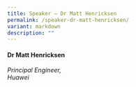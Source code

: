 ```yaml
---
title: Speaker – Dr Matt Henricksen
permalink: /speaker-dr-matt-henricksen/
variant: markdown
description: ""
---
```

#### **Dr Matt Henricksen**

*Principal Engineer, <br> Huawei*